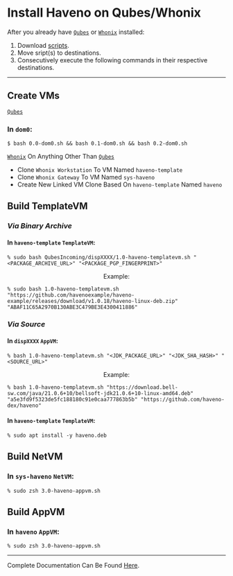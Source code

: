 # Install Haveno on Qubes/Whonix


After you already have [`Qubes`](https://www.qubes-os.org/downloads) or [`Whonix`](https://www.whonix.org/wiki/Download) installed:

1. Download [scripts](https://github.com/PromptPunksFauxCough/haveno/tree/install_whonix_qubes/scripts/install_whonix_qubes/scripts).
2. Move sript(s) to destinations.
3. Consecutively execute the following commands in their respective destinations.

---

## **Create VMs**
[`Qubes`](https://www.qubes-os.org/downloads)
### **In `dom0`:**

```shell
$ bash 0.0-dom0.sh && bash 0.1-dom0.sh && bash 0.2-dom0.sh
```

[`Whonix`](https://www.whonix.org/wiki/Download) On Anything Other Than [`Qubes`](https://www.qubes-os.org/downloads)

- Clone `Whonix Workstation` To VM Named `haveno-template`
- Clone `Whonix Gateway` To VM Named `sys-haveno`
- Create New Linked VM Clone Based On `haveno-template` Named `haveno`


## **Build TemplateVM**
### *Via Binary Archive*
#### **In `haveno-template` `TemplateVM`:**

```shell
% sudo bash QubesIncoming/dispXXXX/1.0-haveno-templatevm.sh "<PACKAGE_ARCHIVE_URL>" "<PACKAGE_PGP_FINGERPRINT>"
```

<p style="text-align: center;">Example:</p>

```shell
% sudo bash 1.0-haveno-templatevm.sh "https://github.com/havenoexample/haveno-example/releases/download/v1.0.18/haveno-linux-deb.zip" "ABAF11C65A2970B130ABE3C479BE3E4300411886"
```

### *Via Source*
#### **In `dispXXXX` `AppVM`:**
```shell
% bash 1.0-haveno-templatevm.sh "<JDK_PACKAGE_URL>" "<JDK_SHA_HASH>" "<SOURCE_URL>"
```

<p style="text-align: center;">Example:</p>

```shell
% bash 1.0-haveno-templatevm.sh "https://download.bell-sw.com/java/21.0.6+10/bellsoft-jdk21.0.6+10-linux-amd64.deb" "a5e3fd9f5323de5fc188180c91e0caa777863b5b" "https://github.com/haveno-dex/haveno"
```

#### **In `haveno-template` `TemplateVM`:**

```shell
% sudo apt install -y haveno.deb
```

## **Build NetVM**
### **In `sys-haveno` `NetVM`:**

```shell
% sudo zsh 3.0-haveno-appvm.sh
```

## **Build AppVM**
### **In `haveno` `AppVM`:**

```shell
% sudo zsh 3.0-haveno-appvm.sh
```

---

Complete Documentation Can Be Found [Here](https://github.com/PromptPunksFauxCough/haveno_on_whonix_qubes).
